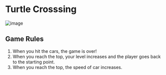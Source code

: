 # Turtle Crosssing

![image](https://user-images.githubusercontent.com/101732278/202425402-5088f639-5c3b-4828-9ce9-2e26511e49b2.png)

## Game Rules
1. When you hit the cars, the game is over!
2. When you reach the top, your level increases and the player goes back to the starting point.
3. When you reach the top, the speed of car increases.
